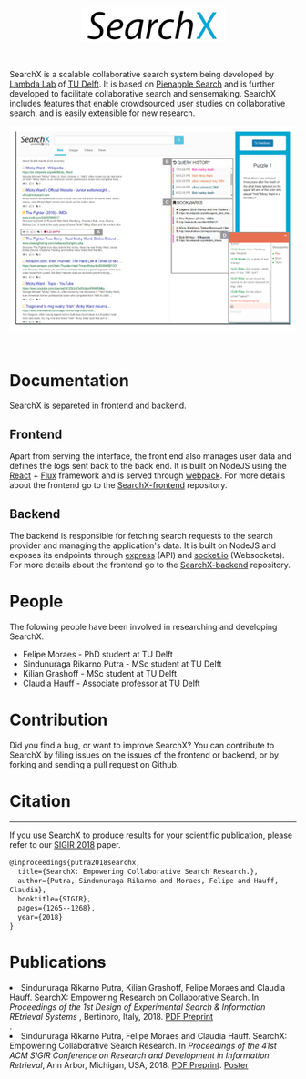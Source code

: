 <p align="center">
   <img src="searchx_logo.png" width="50%">
</p><br>

SearchX is a scalable collaborative search system being developed by [Lambda Lab](http://www.wis.ewi.tudelft.nl/projects/lambda-lab/) of [TU Delft](https://www.tudelft.nl/).
It is based on [Pienapple Search](http://onlinelibrary.wiley.com/doi/10.1002/pra2.2016.14505301122/full) and is further developed to facilitate collaborative search and sensemaking. SearchX includes features that enable crowdsourced user studies on collaborative search, and is easily extensible for new research.

<p align="center">
<img align="center" src="interface-main.png">
</p><br>

# Documentation

SearchX is separeted in frontend and backend. 

## Frontend

Apart from serving the interface, the front end also manages user data and defines the logs sent back to the back end.
It is built on NodeJS using the [React](https://reactjs.org/) + [Flux](https://facebook.github.io/flux/) framework and is served through [webpack](https://webpack.js.org/). For more details about the frontend go to the [SearchX-frontend](https://github.com/felipemoraes/searchx-frontend) repository.

## Backend

The backend is responsible for fetching search requests to the search provider and managing the application's data. 
It is built on NodeJS and exposes its endpoints through [express](https://expressjs.com/) (API) and [socket.io](https://socket.io/) (Websockets). For more details about the frontend go to the [SearchX-backend](https://github.com/felipemoraes/searchx-backend) repository.

# People

The folowing people have been involved in researching and developing SearchX.

- Felipe Moraes - PhD student at TU Delft
- Sindunuraga Rikarno Putra - MSc student at TU Delft
- Kilian Grashoff - MSc student at TU Delft
- Claudia Hauff - Associate professor at TU Delft

# Contribution

Did you find a bug, or want to improve SearchX? You can contribute to SearchX by filing issues on the issues of the frontend or backend, or by forking and sending a pull request on Github.

# Citation
--------

If you use SearchX to produce results for your scientific publication, please refer to our [SIGIR 2018](http://fmoraes.nl/documents/moraes2018sigir.pdf) paper.

    @inproceedings{putra2018searchx,
      title={SearchX: Empowering Collaborative Search Research.},
      author={Putra, Sindunuraga Rikarno and Moraes, Felipe and Hauff, Claudia},
      booktitle={SIGIR},
      pages={1265--1268},
      year={2018}
    }
    
# Publications

 <li>Sindunuraga Rikarno Putra, Kilian Grashoff, Felipe Moraes and Claudia Hauff. SearchX: Empowering Research on Collaborative Search. In <em>Proceedings of the 1st Design of Experimental Search  & Information REtrieval Systems </em>, Bertinoro, Italy, 2018. <a href="https://chauff.github.io/documents/publications/DESIRES2018-Putra.pdf">PDF Preprint</a></li>.
<li>Sindunuraga Rikarno Putra, Felipe Moraes and Claudia Hauff. SearchX: Empowering Collaborative Search Research. In <em>Proceedings of the 41st ACM SIGIR Conference on Research and Development in Information Retrieval</em>, Ann Arbor, Michigan, USA, 2018. <a href="https://chauff.github.io/documents/publications/SIGIR2018-moraes.pdf">PDF Preprint</a>. <a href="SIGIR2018-Demo-Poster.png"> Poster</a></li>
    
    
